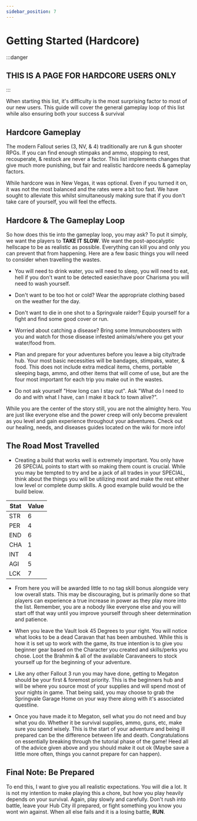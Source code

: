 ```yaml
---
sidebar_position: 7
---
```


# Getting Started (Hardcore)

:::danger
## THIS IS A PAGE FOR HARDCORE USERS ONLY
:::

When starting this list, it's difficulty is the most surprising factor to most of our new users. This guide will cover the general gameplay loop of this list while also ensuring both your success & survival

## **Hardcore Gameplay**
The modern Fallout series (3, NV, & 4) traditionally are run & gun shooter RPGs. If you can find enough stimpaks and ammo, stopping to rest, recouperate, & restock are never a factor. This list implements changes that give much more punishing, but fair and realistic hardcore needs & gameplay factors.

While hardcore was in New Vegas, it was optional. Even if you turned it on, it was not the most balanced and the rates were a bit too fast. We have sought to alleviate this whilst simultaneously making sure that if you don't take care of yourself, you will feel the effects.

## **Hardcore & The Gameplay Loop**

So how does this tie into the gameplay loop, you may ask? To put it simply, we want the players to **TAKE IT SLOW**. We want the post-apocalyptic hellscape to be as realistic as possible. Everything can kill you and only you can prevent that from happening. Here are a few basic things you will need to consider when travelling the wastes.

- You will need to drink water, you will need to sleep, you will need to eat, hell if you don't want to be detected easier/have poor Charisma you will need to wash yourself. 

- Don't want to be too hot or cold? Wear the appropriate clothing based on the weather for the day. 

- Don't want to die in one shot to a Springvale raider? Equip yourself for a fight and find some good cover or run. 

- Worried about catching a disease? Bring some Immunoboosters with you and watch for those disease infested animals/where you get your water/food from.

- Plan and prepare for your adventures before you leave a big city/trade hub. Your most basic necessities will be bandages, stimpaks, water, & food. This does not include extra medical items, chems, portable sleeping bags, ammo, and other items that will come of use, but are the four most important for each trip you make out in the wastes.

- Do not ask yourself "How long can I stay out". Ask "What do I need to do and with what I have, can I make it back to town alive?". 

While you are the center of the story still, you are not the almighty hero. You are just like everyone else and the power creep will only become prevalent as you level and gain experience throughout your adventures. Check out our healing, needs, and diseases guides located on the wiki for more info!

## **The Road Most Travelled**

- Creating a build that works well is extremely important. You only have 26 SPECIAL points to start with so making them count is crucial. While you may be tempted to try and be a jack of all trades in your SPECIAL, think about the things you will be utilizing most and make the rest either low level or complete dump skills. A good example build would be the build below.

|Stat|Value|
|--|--|
|STR|6|
|PER|4|
|END|6|
|CHA|1|
|INT|4|
|AGI|5|
|LCK|7|

- From here you will be awarded little to no tag skill bonus alongside very low overall stats. This may be discouraging, but is primarily done so that players can experience a true increase in power as they play more into the list. Remember, you are a nobody like everyone else and you will start off that way until you improve yourself through sheer determination and patience.

- When you leave the Vault look 45 Degrees to your right. You will notice what looks to be a dead Caravan that has been ambushed. While this is how it is set up to work with the game, its true intention is to give you beginner gear based on the Character you created and skills/perks you chose. Loot the Brahmin & all of the available Caravaneers to stock yourself up for the beginning of your adventure.

- Like any other Fallout 3 run you may have done, getting to Megaton should be your first & foremost priority. This is the beginners hub and will be where you source most of your supplies and will spend most of your nights in game. That being said, you may choose to grab the Springvale Garage Home on your way there along with it's associated questline.

- Once you have made it to Megaton, sell what you do not need and buy what you do. Whether it be survival supplies, ammo, guns, etc, make sure you spend wisely. This is the start of your adventure and being ill prepared can be the difference between life and death. Congratulations on essentially breaking through the tutorial phase of the game! Heed all of the advice given above and you should make it out ok (Maybe save a little more often, things you cannot prepare for can happen).

## **Final Note: Be Prepared**

To end this, I want to give you all realistic expectations. You will die a lot. It is not my intention to make playing this a chore, but how you play heavily depends on your survival. Again, play slowly and carefully. Don't rush into battle, leave your Hub City ill prepared, or fight something you know you wont win against. When all else fails and it is a losing battle, **RUN**.


